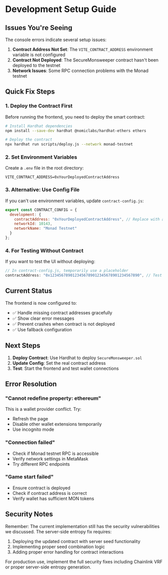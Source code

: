 # Development Setup Guide

## Issues You're Seeing

The console errors indicate several setup issues:

1. **Contract Address Not Set**: The `VITE_CONTRACT_ADDRESS` environment variable is not configured
2. **Contract Not Deployed**: The SecureMonsweeper contract hasn't been deployed to the testnet
3. **Network Issues**: Some RPC connection problems with the Monad testnet

## Quick Fix Steps

### 1. Deploy the Contract First

Before running the frontend, you need to deploy the smart contract:

```bash
# Install Hardhat dependencies
npm install --save-dev hardhat @nomiclabs/hardhat-ethers ethers

# Deploy the contract
npx hardhat run scripts/deploy.js --network monad-testnet
```

### 2. Set Environment Variables

Create a `.env` file in the root directory:

```env
VITE_CONTRACT_ADDRESS=0xYourDeployedContractAddress
```

### 3. Alternative: Use Config File

If you can't use environment variables, update `contract-config.js`:

```javascript
export const CONTRACT_CONFIG = {
  development: {
    contractAddress: "0xYourDeployedContractAddress", // Replace with actual address
    networkId: 10143,
    networkName: "Monad Testnet"
  }
};
```

### 4. For Testing Without Contract

If you want to test the UI without deploying:

```javascript
// In contract-config.js, temporarily use a placeholder
contractAddress: "0x1234567890123456789012345678901234567890", // Test address
```

## Current Status

The frontend is now configured to:
- ✅ Handle missing contract addresses gracefully
- ✅ Show clear error messages
- ✅ Prevent crashes when contract is not deployed
- ✅ Use fallback configuration

## Next Steps

1. **Deploy Contract**: Use Hardhat to deploy `SecureMonsweeper.sol`
2. **Update Config**: Set the real contract address
3. **Test**: Start the frontend and test wallet connections

## Error Resolution

### "Cannot redefine property: ethereum"
This is a wallet provider conflict. Try:
- Refresh the page
- Disable other wallet extensions temporarily
- Use incognito mode

### "Connection failed"
- Check if Monad testnet RPC is accessible
- Verify network settings in MetaMask
- Try different RPC endpoints

### "Game start failed"
- Ensure contract is deployed
- Check if contract address is correct
- Verify wallet has sufficient MON tokens

## Security Notes

Remember: The current implementation still has the security vulnerabilities we discussed. The server-side entropy fix requires:
1. Deploying the updated contract with server seed functionality
2. Implementing proper seed combination logic
3. Adding proper error handling for contract interactions

For production use, implement the full security fixes including Chainlink VRF or proper server-side entropy generation. 